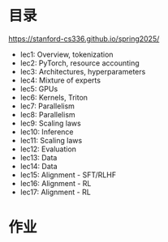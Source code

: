 # 目录

https://stanford-cs336.github.io/spring2025/

* lec1: Overview, tokenization
* lec2: PyTorch, resource accounting
* lec3: Architectures, hyperparameters
* lec4: Mixture of experts
* lec5: GPUs
* lec6: Kernels, Triton
* lec7: Parallelism
* lec8: Parallelism
* lec9: Scaling laws
* lec10: Inference
* lec11: Scaling laws
* lec12: Evaluation
* lec13: Data
* lec14: Data
* lec15: Alignment - SFT/RLHF
* lec16: Alignment - RL
* lec17: Alignment - RL

# 作业

